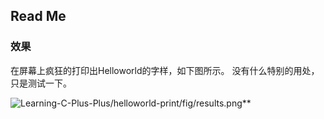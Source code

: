 ## Read Me

### 效果

在屏幕上疯狂的打印出Helloworld的字样，如下图所示。 没有什么特别的用处，只是测试一下。

![Learning-C-Plus-Plus](https://github.com/ICEORY/Learning-C-Plus-Plus)/helloworld-print/fig/results.png**